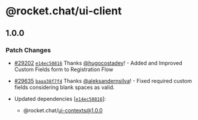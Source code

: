 # @rocket.chat/ui-client

## 1.0.0

### Patch Changes

- [#29202](https://github.com/RocketChat/Rocket.Chat/pull/29202) [`e14ec50816`](https://github.com/RocketChat/Rocket.Chat/commit/e14ec50816ef34ee1df61cb8e824cb2a55ff6db9) Thanks [@hugocostadev](https://github.com/hugocostadev)! - Added and Improved Custom Fields form to Registration Flow

- [#29635](https://github.com/RocketChat/Rocket.Chat/pull/29635) [`baaa38f7f4`](https://github.com/RocketChat/Rocket.Chat/commit/baaa38f7f43dcbb47646d1fb3a74aef1d7115b67) Thanks [@aleksandernsilva](https://github.com/aleksandernsilva)! - Fixed required custom fields considering blank spaces as valid.

- Updated dependencies [[`e14ec50816`](https://github.com/RocketChat/Rocket.Chat/commit/e14ec50816ef34ee1df61cb8e824cb2a55ff6db9)]:
  - @rocket.chat/ui-contexts@1.0.0
